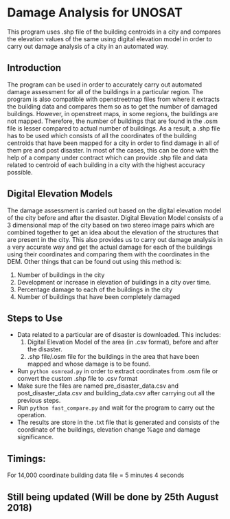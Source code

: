 # Damage Analysis for UNOSAT
This program uses .shp file of the building centroids in a city and compares the elevation values of the same using digital elevation model in order to carry out damage analysis of a city in an automated way.

## Introduction
The program can be used in order to accurately carry out automated damage assessment for all of the buildings in a particular region.
The program is also compatible with openstreetmap files from where it extracts the building data and compares them so as to get the number of damaged buildings. However, in openstreet maps, in some regions, the buildings are not mapped. Therefore, the number of buildings that are found in the .osm file is lesser compared to actual number of buildings. As a result, a .shp file has to be used which consists of all the coordinates of the building centroids that have been mapped for a city in order to find damage in all of them pre and post disaster.
In most of the cases, this can be done with the help of a company under contract which can provide .shp file and data related to centroid of each building in a city with the highest accuracy possible.

## Digital Elevation Models
The damage assessment is carried out based on the digital elevation model of the city before and after the disaster. Digital Elevation Model consists of a 3 dimensional map of the city based on two stereo image pairs which are combined together to get an idea about the elevation of the structures that are present in the city. This also provides us to carry out damage analysis in a very accurate way and get the actual damage for each of the buildings using their coordinates and comparing them with the coordinates in the DEM.
Other things that can be found out using this method is:
1) Number of buildings in the city
2) Development or increase in elevation of buildings in a city over time.
3) Percentage damage to each of the buildings in the city
4) Number of buildings that have been completely damaged

## Steps to Use
- Data related to a particular are of disaster is downloaded. This includes:
  1) Digital Elevation Model of the area (in .csv format), before and after the disaster.
  2) .shp file/.osm file for the buildings in the area that have been mapped and whose damage is to be found.
- Run `python osmread.py` in order to extract coordinates from .osm file or convert the custom .shp file to .csv format
- Make sure the files are named pre_disaster_data.csv and post_disaster_data.csv and building_data.csv after carrying out all the previous steps.
- Run `python fast_compare.py` and wait for the program to carry out the operation.
- The results are store in the .txt file that is generated and consists of the coordinate of the buildings, elevation change %age and damage significance.

## Timings:
For 14,000 coordinate building data file = 5 minutes 4 seconds

## Still being updated (Will be done by 25th August 2018)
